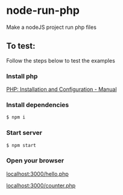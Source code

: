 # node-run-php

Make a nodeJS project run php files

## To test:

Follow the steps below to test the examples

### Install php

[PHP: Installation and Configuration - Manual](https://www.php.net/manual/en/install.php)

### Install dependencies

```bash
$ npm i
```

### Start server

```bash
$ npm start
```

### Open your browser

[localhost:3000/hello.php](http://localhost:3000/hello.php)

[localhost:3000/counter.php](http://localhost:3000/counter.php)

